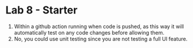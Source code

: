 # Lab 8 - Starter
1. Within a github action running when code is pushed, as this way it will automatically test on any code changes before allowing them.
2. No, you could use unit testing since you are not testing a full UI feature.
